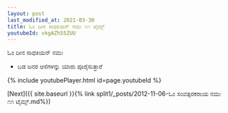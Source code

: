 ```yaml
---
layout: post
last_modified_at: 2021-03-30
title: ಓಂ ದೀನ ಸಾಧಕಿಯನ್ ನಮಃ ೧೧ ಟೈಮ್ಸ್
youtubeId: vkgAZh55ZUU
---
```

 
 
 ಓಂ ದೀನ ಸಾಧಕಿಯನ್ ನಮಃ  
 
 -  ಬಡ ಜನರ ಆಸೆಗಳನ್ನು ಯಾರು ಪೂರೈಸುತ್ತಾರೆ 
 
  
 
  
 
 
 
 
 
 


{% include youtubePlayer.html id=page.youtubeId %}
 
[Next]({{ site.baseurl }}{% link  split1/_posts/2012-11-06-ಓಂ ಸಂವತ್ಸರಕರಾಯ ನಮಃ ೧೧ ಟೈಮ್ಸ್.md%})
 
